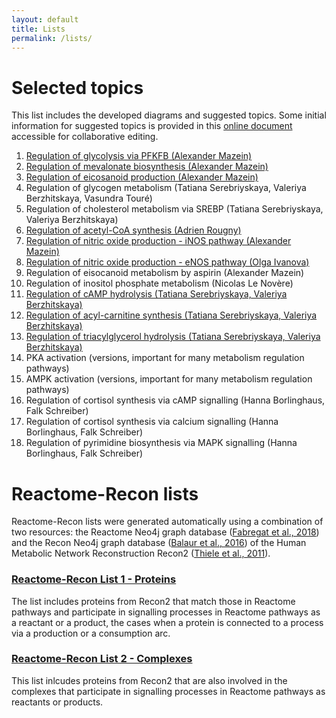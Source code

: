 ```yaml
---
layout: default
title: Lists
permalink: /lists/
---
```


# Selected topics

This list includes the developed diagrams and suggested topics. Some initial information for suggested topics is provided in this [online document](https://docs.google.com/document/d/1gk5YU7tp95t3LJwD252geeZupY-QJU6CikFAbsRQeRI/edit?usp=sharing) accessible for collaborative editing.

1. <a href="/glycolysis/">Regulation of glycolysis via PFKFB (Alexander Mazein)</a>
1. <a href="/mevalonate/">Regulation of mevalonate biosynthesis (Alexander Mazein)</a>
1. <a href="/eicosanoids/">Regulation of eicosanoid production (Alexander Mazein)</a>
1. Regulation of glycogen metabolism (Tatiana Serebriyskaya, Valeriya Berzhitskaya, Vasundra Touré)
1. Regulation of cholesterol metabolism via SREBP (Tatiana Serebriyskaya, Valeriya Berzhitskaya)
1. <a href="/acly/">Regulation of acetyl-CoA synthesis (Adrien Rougny)</a>
1. <a href="/inos/">Regulation of nitric oxide production - iNOS pathway (Alexander Mazein)</a>
1. <a href="/enos/">Regulation of nitric oxide production - eNOS pathway (Olga Ivanova)</a>
1. Regulation of eisocanoid metabolism by aspirin (Alexander Mazein)
1. Regulation of inositol phosphate metabolism (Nicolas Le Novère)
1. <a href="/camp/">Regulation of cAMP hydrolysis (Tatiana Serebriyskaya, Valeriya Berzhitskaya)</a>
1. <a href="/carnitine/">Regulation of acyl-carnitine synthesis (Tatiana Serebriyskaya, Valeriya Berzhitskaya)</a>
1. <a href="/tag/">Regulation of triacylglycerol hydrolysis (Tatiana Serebriyskaya, Valeriya Berzhitskaya)</a>
1. PKA activation (versions, important for many metabolism regulation pathways)
1. AMPK activation (versions, important for many metabolism regulation pathways)
1. Regulation of cortisol synthesis via cAMP signalling (Hanna Borlinghaus, Falk Schreiber)
1. Regulation of cortisol synthesis via calcium signalling (Hanna Borlinghaus, Falk Schreiber)
1. Regulation of pyrimidine biosynthesis via MAPK signalling (Hanna Borlinghaus, Falk Schreiber)

# Reactome-Recon lists

Reactome-Recon lists were generated automatically using a combination of two resources: the Reactome Neo4j graph database ([Fabregat et al., 2018](https://doi.org/10.1371/journal.pcbi.1005968)) and the Recon Neo4j graph database ([Balaur et al., 2016](https://doi.org/10.1093/bioinformatics/btw731)) of the Human Metabolic Network Reconstruction Recon2 ([Thiele et al., 2011](https://doi.org/10.1038/nbt.2488)).

### <a href="/reactome-recon-proteins/">Reactome-Recon List 1 - Proteins</a>
  
The list includes proteins from Recon2 that match those in Reactome pathways and participate in signalling processes in Reactome pathways as a reactant or a product, the cases when a protein is connected to a process via a production or a consumption arc.

### <a href="/reactome-recon-complexes/">Reactome-Recon List 2 - Complexes</a>

This list inlcudes proteins from Recon2 that are also involved in the complexes that participate in signalling processes in Reactome pathways as reactants or products.
